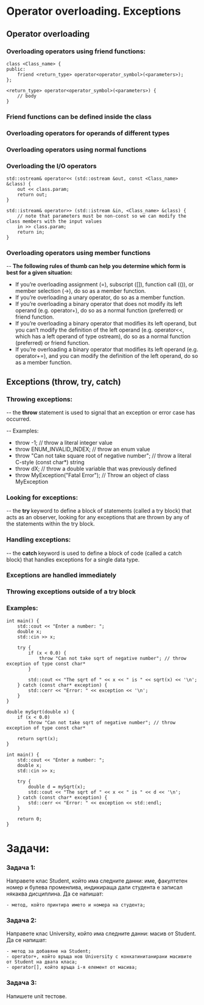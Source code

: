 # Operator overloading. Exceptions

## Operator overloading

### Overloading operators using friend functions:
```
class <Class_name> {
public:
	friend <return_type> operator<operator_symbol>(<parameters>);
};
 
<return_type> operator<operator_symbol>(<parameters>) {
	// body
}
```

### Friend functions can be defined inside the class

### Overloading operators for operands of different types

### Overloading operators using normal functions

### Overloading the I/O operators

```
std::ostream& operator<< (std::ostream &out, const <Class_name> &class) {
    out << class.param;
    return out;
}
```

```
std::istream& operator>> (std::istream &in, <Class_name> &class) {
    // note that parameters must be non-const so we can modify the class members with the input values
    in >> class.param; 
    return in;
}
```

### Overloading operators using member functions

--  <b>The following rules of thumb can help you determine which form is best for a given situation:</b>

- If you’re overloading assignment (=), subscript ([]), function call (()), or member selection (->), do so as a member function.
- If you’re overloading a unary operator, do so as a member function.
- If you’re overloading a binary operator that does not modify its left operand (e.g. operator+), do so as a normal function (preferred) or friend function.
- If you’re overloading a binary operator that modifies its left operand, but you can’t modify the definition of the left operand (e.g. operator<<, which has a left operand of type ostream), do so as a normal function (preferred) or friend function.
- If you’re overloading a binary operator that modifies its left operand (e.g. operator+=), and you can modify the definition of the left operand, do so as a member function.

## Exceptions (throw, try, catch)

### Throwing exceptions:
-- the <b> throw </b> statement is used to signal that an exception or error case has occurred.

-- Examples:

- throw -1; // throw a literal integer value
- throw ENUM_INVALID_INDEX; // throw an enum value
- throw "Can not take square root of negative number"; // throw a literal C-style (const char*) string
- throw dX; // throw a double variable that was previously defined
- throw MyException("Fatal Error"); // Throw an object of class MyException

### Looking for exceptions:
-- the <b> try </b> keyword to define a block of statements (called a try block) that acts as an observer, looking for any exceptions that are thrown by any of the statements within the try block.

### Handling exceptions:
-- the <b> catch </b> keyword is used to define a block of code (called a catch block) that handles exceptions for a single data type.

### Exceptions are handled immediately

### Throwing exceptions outside of a try block

### Examples:
```
int main() {
    std::cout << "Enter a number: ";
    double x;
    std::cin >> x;
 
    try {
        if (x < 0.0) {
        	throw "Can not take sqrt of negative number"; // throw exception of type const char*
        }

        std::cout << "The sqrt of " << x << " is " << sqrt(x) << '\n';
    } catch (const char* exception) { 
        std::cerr << "Error: " << exception << '\n';
    }
}
```

```
double mySqrt(double x) {
    if (x < 0.0)
        throw "Can not take sqrt of negative number"; // throw exception of type const char*
 
    return sqrt(x);
}
 
int main() {
    std::cout << "Enter a number: ";
    double x;
    std::cin >> x;
 
    try {
        double d = mySqrt(x);
        std::cout << "The sqrt of " << x << " is " << d << '\n';
    } catch (const char* exception) {
        std::cerr << "Error: " << exception << std::endl;
    }
 
    return 0;
}
```
# Задачи:

### Задача 1:
Направете клас Student, който има следните данни: име, факултетен номер и булева променлива, индикираща дали студента е записал някаква дисциплина. Да се напишат:
```
- метод, който принтира името и номера на студента;
```
### Задача 2:
Направете клас University, който има следните данни: масив от Student. Да се напишат:
```
- метод за добавяне на Student;
- operator+, който връща нов University с конкатинитанирани масивите от Student на двата класа;
- operator[], който връща i-я елемент от масива;
```

### Задача 3:
Напишете unit тестове.

